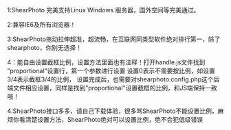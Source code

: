 1:ShearPhoto 完美支持Linux Windows 服务器，国外空间等完美通过。 

2:兼容IE6及所有浏览器！ 

3:ShearPhoto拖动拉伸超准，超流畅，在互联网同类型软件绝对排行第一，除了shearphoto，你别无选择！ 

4：能自由设置截框比例，设置方法里面也有注释！打开handle.js文件找到 ”proportional“设置行，第一个参数进行设置 设置0表示不需要按比例，如设置3/4表示截框3/4的比例， 设置完成后，也需要对shearphoto.config.php这个后端文件相应设置，同样是找到"proportional"设置截框的比例，和JS端保持一致哦！ 

4:ShearPhoto接口多多，请自己下载体验，很多骂ShearPhoto不能设置比例，麻烦你看清楚设置方法，ShearPhoto绝对可以设置比例，绝不会犯低级错误
